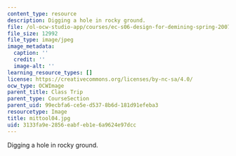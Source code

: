 ```yaml
---
content_type: resource
description: Digging a hole in rocky ground.
file: /ol-ocw-studio-app/courses/ec-s06-design-for-demining-spring-2007/3133fa9e2856eabfeb1e6a9624e97dcc_mittool04.jpg
file_size: 12992
file_type: image/jpeg
image_metadata:
  caption: ''
  credit: ''
  image-alt: ''
learning_resource_types: []
license: https://creativecommons.org/licenses/by-nc-sa/4.0/
ocw_type: OCWImage
parent_title: Class Trip
parent_type: CourseSection
parent_uid: 99ecbfa6-ce5e-d537-8b6d-181d91efeba3
resourcetype: Image
title: mittool04.jpg
uid: 3133fa9e-2856-eabf-eb1e-6a9624e97dcc
---
```

Digging a hole in rocky ground.